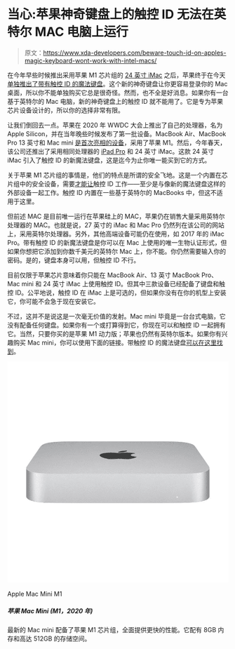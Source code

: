 # 当心:苹果神奇键盘上的触控 ID 无法在英特尔 MAC 电脑上运行

> 原文：<https://www.xda-developers.com/beware-touch-id-on-apples-magic-keyboard-wont-work-with-intel-macs/>

在今年早些时候推出采用苹果 M1 芯片组的 [24 英寸 iMac](https://www.xda-developers.com/imac-24-inch-review/) 之后，苹果终于在今天[单独推出了带有触控 ID 的魔法键盘](https://www.xda-developers.com/you-can-now-buy-apples-magic-keyboard-with-touch-id-for-m1-macs/)。这个新的神奇键盘让你更容易登录你的 Mac 桌面，所以你不能单独购买它总是很奇怪。然而，也不全是好消息。如果你有一台基于英特尔的 Mac 电脑，新的神奇键盘上的触控 ID 就不能用了。它是专为苹果芯片设备设计的，所以你的选择非常有限。

让我们倒回去一点。苹果在 2020 年 WWDC 大会上推出了自己的处理器，名为 Apple Silicon，并在当年晚些时候发布了第一批设备。MacBook Air、MacBook Pro 13 英寸和 Mac mini [是首次亮相的设备](https://www.xda-developers.com/apple-macbook-air-macbook-pro-13-mac-mini-m1-arm-soc/)，采用了苹果 M1。然后，今年春天，该公司还推出了采用相同处理器的 [iPad Pro](https://www.xda-developers.com/apples-new-ipad-pro-has-a-super-fast-m1-chip-and-5g-support/) 和 24 英寸 iMac。这款 24 英寸 iMac 引入了触控 ID 的新魔法键盘，这是迄今为止你唯一能买到它的方式。

关于苹果 M1 芯片组的事情是，他们的特点是所谓的安全飞地。这是一个内置在芯片组中的安全设备，需要[才能让](https://www.xda-developers.com/use-apple-magic-keyboard-touch-id-other-computers/)触控 ID 工作——至少是与像新的魔法键盘这样的外部设备一起工作。触控 ID 内置在一些基于英特尔的 MacBooks 中，但这不适用于这里。

但前述 MAC 是目前唯一运行在苹果硅上的 MAC，苹果仍在销售大量采用英特尔处理器的 MAC。也就是说，27 英寸的 iMac 和 Mac Pro 仍然列在该公司的网站上，采用英特尔处理器。另外，其他高端设备可能仍在使用，如 2017 年的 iMac Pro。带有触控 ID 的新魔法键盘是你可以在 Mac 上使用的唯一生物认证形式，但如果你想把它添加到你数千美元的英特尔 Mac 上，你不能。你仍然需要输入你的密码。是的，键盘本身可以用，但触控 ID 不行。

目前仅限于苹果芯片意味着你只能在 MacBook Air、13 英寸 MacBook Pro、Mac mini 和 24 英寸 iMac 上使用触控 ID。但其中三款设备已经配备了键盘和触控 ID。公平地说，触控 ID 在 iMac 上是可选的，但如果你没有在你的机型上安装它，你可能不会急于现在安装它。

不过，这并不是说这是一次毫无价值的发射。Mac mini 毕竟是一台台式电脑，它没有配备任何键盘。如果你有一个或打算得到它，你现在可以和触控 ID 一起拥有它。当然，只要你买的是苹果 M1 动力版；苹果也仍然有英特尔版本。如果你有兴趣购买 Mac mini，你可以使用下面的链接。带触控 ID 的魔法键盘[可以在这里找到](https://www.apple.com/shop/product/MK293LL/A/magic-keyboard-with-touch-id-for-mac-models-with-apple-silicon-us-english)。

 <picture>![This Mac is a powerful yet compact computer that offers an amazing performance for a low price. It's powered by the Apple M1 chip.](img/836cbcdc240c342280b963ddf48f5a1d.png)</picture> 

Apple Mac Mini M1

##### 苹果 Mac Mini (M1，2020 年)

最新的 Mac mini 配备了苹果 M1 芯片组，全面提供更快的性能。它配有 8GB 内存和高达 512GB 的存储空间。